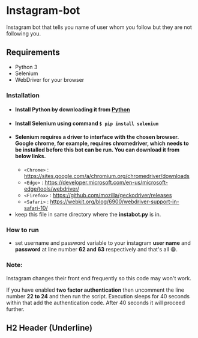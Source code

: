 # Instagram-bot
Instagram bot that tells you name of user whom you follow but they are not following you.

Requirements
-------------

- Python 3
- Selenium
- WebDriver for your browser

### Installation
- #### Install Python by downloading it from [Python](https://www.python.org/downloads/ "Python")
- #### Install Selenium using command `$ pip install selenium`
- #### Selenium requires a driver to interface with the chosen browser. Google chrome, for example, requires chromedriver, which needs to be installed before this bot can be run. You can download it from below links.
  - `<Chrome>` : <https://sites.google.com/a/chromium.org/chromedriver/downloads>
  - `<Edge>` : <https://developer.microsoft.com/en-us/microsoft-edge/tools/webdriver/>
  - `<Firefox>` : <https://github.com/mozilla/geckodriver/releases>
  - `<Safari>` : <https://webkit.org/blog/6900/webdriver-support-in-safari-10/>
- keep this file in same directory where the **instabot.py** is in.

### How to run
- set username and password variable to your instagram **user name** and **password** at line number **62 and 63** respectively and that's all 😁.


### Note: 
Instagram changes their front end frequently so this code may won't work.

If you have enabled **two factor authentication** then uncomment the line number **22 to 24** and then run the script. Execution sleeps for 40 seconds within that add the authentication code. After 40 seconds it will proceed further.     

H2 Header (Underline)
-------------
